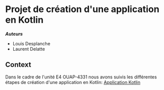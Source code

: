 # Projet de création d'une application en Kotlin
***Auteurs***
- Louis Desplanche  
- Laurent Delatte

## Context
Dans le cadre de l'unité E4 OUAP-4331 nous avons suivis les différentes étapes de création d'une application en Kotlin: [Application
Kotlin](https://github.com/NicolasDuponchel/TeachingAndroid/tree/master/ChuckNorrisJokes)

